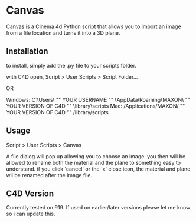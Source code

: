 # Canvas

Canvas is a Cinema 4d Python script that allows you to import an image from a file location and turns it into a 3D plane.


## Installation
to install, simply add the .py file to your scripts folder.

with C4D open, Script > User Scripts > Script Folder...

OR

Windows: C:\Users\ "" YOUR USERNAME ""  \AppData\Roaming\MAXON\ "" YOUR VERSION OF C4D "" \library\scripts
Mac: /Applications/MAXON/ "" YOUR VERSION OF C4D ""  /library/scripts

## Usage

Script > User Scripts > Canvas

A file dialog will pop up allowing you to choose an image. you then will be allowed to rename both the material and the plane to something 
easy to understand. if you click 'cancel' or the 'x' close icon, the material and plane wil be renamed after the image file.

## C4D Version 

Currently tested on R19. If used on earlier/later versions please let me know so i can update this.






